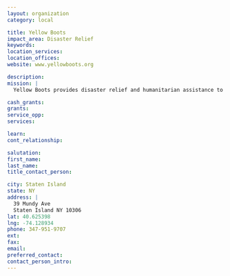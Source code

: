 ```yaml
---
layout: organization
category: local

title: Yellow Boots
impact_area: Disaster Relief
keywords: 
location_services: 
location_offices: 
website: www.yellowboots.org

description: 
mission: |
  Yellow Boots provides disaster relief and humanitarian assistance to individuals and families coping with the aftermath of a disaster, natural or man-made. Through our humanitarian association of volunteers we will distribute resources to foster the effective long-term recovery of Staten Island in response to Super Storm Sandy as well as provide a vehicle for disaster prepardness and future emergency responses. To this end, victims of disasters will get the support and assistance necessary to put their lives back together.

cash_grants: 
grants: 
service_opp: 
services: 

learn: 
cont_relationship: 

salutation: 
first_name: 
last_name: 
title_contact_person: 

city: Staten Island
state: NY
address: |
  39 Mundy Ave     
  Staten Island NY 10306
lat: 40.625398
lng: -74.128934
phone: 347-951-9707
ext: 
fax: 
email: 
preferred_contact: 
contact_person_intro: 
---
```

